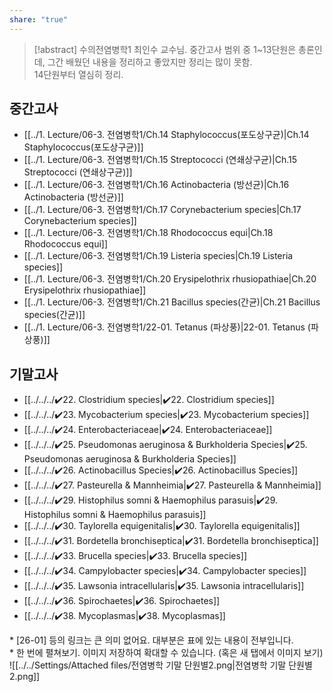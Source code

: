 ```yaml
---
share: "true"
---
```

>[!abstract] 수의전염병학1
>최인수 교수님.
>중간고사 범위 중 1~13단원은 총론인데, 그간 배웠던 내용을 정리하고 좋았지만 정리는 많이 못함.<br>
>14단원부터 열심히 정리.

## 중간고사

- [[../1. Lecture/06-3. 전염병학1/Ch.14 Staphylococcus(포도상구균)|Ch.14 Staphylococcus(포도상구균)]]
- [[../1. Lecture/06-3. 전염병학1/Ch.15 Streptococci (연쇄상구균)|Ch.15 Streptococci (연쇄상구균)]]
- [[../1. Lecture/06-3. 전염병학1/Ch.16 Actinobacteria (방선균)|Ch.16 Actinobacteria (방선균)]]
- [[../1. Lecture/06-3. 전염병학1/Ch.17 Corynebacterium species|Ch.17 Corynebacterium species]]
- [[../1. Lecture/06-3. 전염병학1/Ch.18 Rhodococcus equi|Ch.18 Rhodococcus equi]]
- [[../1. Lecture/06-3. 전염병학1/Ch.19 Listeria species|Ch.19 Listeria species]]
- [[../1. Lecture/06-3. 전염병학1/Ch.20 Erysipelothrix rhusiopathiae|Ch.20 Erysipelothrix rhusiopathiae]]
- [[../1. Lecture/06-3. 전염병학1/Ch.21 Bacillus species(간균)|Ch.21 Bacillus species(간균)]]
- [[../1. Lecture/06-3. 전염병학1/22-01. Tetanus (파상풍)|22-01. Tetanus (파상풍)]]

## 기말고사
- [[../../../✔️22. Clostridium species|✔️22. Clostridium species]]
- [[../../../✔️23. Mycobacterium species|✔️23. Mycobacterium species]]
- [[../../../✔️24. Enterobacteriaceae|✔️24. Enterobacteriaceae]]
- [[../../../✔️25. Pseudomonas aeruginosa & Burkholderia Species|✔️25. Pseudomonas aeruginosa & Burkholderia Species]]
- [[../../../✔️26. Actinobacillus Species|✔️26. Actinobacillus Species]]
- [[../../../✔️27. Pasteurella & Mannheimia|✔️27. Pasteurella & Mannheimia]]
- [[../../../✔️29. Histophilus somni & Haemophilus parasuis|✔️29. Histophilus somni & Haemophilus parasuis]]
- [[../../../✔️30. Taylorella equigenitalis|✔️30. Taylorella equigenitalis]]
- [[../../../✔️31. Bordetella bronchiseptica|✔️31. Bordetella bronchiseptica]]
- [[../../../✔️33. Brucella species|✔️33. Brucella species]]
- [[../../../✔️34. Campylobacter species|✔️34. Campylobacter species]]
- [[../../../✔️35. Lawsonia intracellularis|✔️35. Lawsonia intracellularis]]
- [[../../../✔️36. Spirochaetes|✔️36. Spirochaetes]]
- [[../../../✔️38. Mycoplasmas|✔️38. Mycoplasmas]]

\* [26-01] 등의 링크는 큰 의미 없어요. 대부분은 표에 있는 내용이 전부입니다.<br>
\* 한 번에 펼쳐보기. 이미지 저장하여 확대할 수 있습니다. (혹은 새 탭에서 이미지 보기)
![[../../Settings/Attached files/전염병학 기말 단원별2.png|전염병학 기말 단원별2.png]]